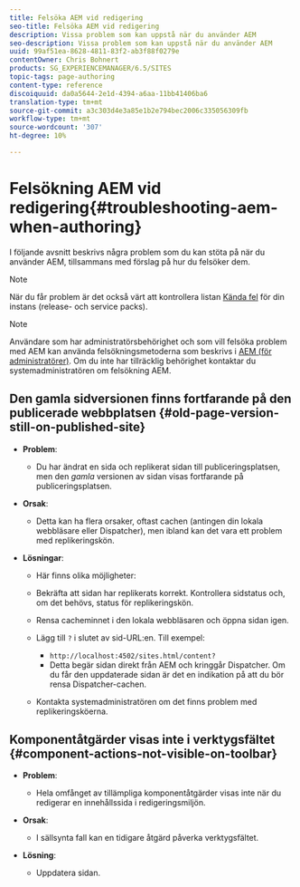 ```yaml
---
title: Felsöka AEM vid redigering
seo-title: Felsöka AEM vid redigering
description: Vissa problem som kan uppstå när du använder AEM
seo-description: Vissa problem som kan uppstå när du använder AEM
uuid: 99af51ea-8628-4811-83f2-ab3f88f0279e
contentOwner: Chris Bohnert
products: SG_EXPERIENCEMANAGER/6.5/SITES
topic-tags: page-authoring
content-type: reference
discoiquuid: da0a5644-2e1d-4394-a6aa-11bb41406ba6
translation-type: tm+mt
source-git-commit: a3c303d4e3a85e1b2e794bec2006c335056309fb
workflow-type: tm+mt
source-wordcount: '307'
ht-degree: 10%

---
```



# Felsökning AEM vid redigering{#troubleshooting-aem-when-authoring}

I följande avsnitt beskrivs några problem som du kan stöta på när du använder AEM, tillsammans med förslag på hur du felsöker dem.

>[!NOTE]
>
>När du får problem är det också värt att kontrollera listan [Kända fel](/help/release-notes/known-issues.md) för din instans (release- och service packs).

>[!NOTE]
>
>Användare som har administratörsbehörighet och som vill felsöka problem med AEM kan använda felsökningsmetoderna som beskrivs i [AEM (för administratörer)](/help/sites-administering/troubleshoot.md). Om du inte har tillräcklig behörighet kontaktar du systemadministratören om felsökning AEM.

## Den gamla sidversionen finns fortfarande på den publicerade webbplatsen {#old-page-version-still-on-published-site}

* **Problem**:

   * Du har ändrat en sida och replikerat sidan till publiceringsplatsen, men den *gamla* versionen av sidan visas fortfarande på publiceringsplatsen.

* **Orsak**:

   * Detta kan ha flera orsaker, oftast cachen (antingen din lokala webbläsare eller Dispatcher), men ibland kan det vara ett problem med replikeringskön.

* **Lösningar**:

   * Här finns olika möjligheter:
   * Bekräfta att sidan har replikerats korrekt. Kontrollera sidstatus och, om det behövs, status för replikeringskön.
   * Rensa cacheminnet i den lokala webbläsaren och öppna sidan igen.
   * Lägg till `?` i slutet av sid-URL:en. Till exempel:

      * `http://localhost:4502/sites.html/content?`
      * Detta begär sidan direkt från AEM och kringgår Dispatcher. Om du får den uppdaterade sidan är det en indikation på att du bör rensa Dispatcher-cachen.
   * Kontakta systemadministratören om det finns problem med replikeringsköerna.


## Komponentåtgärder visas inte i verktygsfältet {#component-actions-not-visible-on-toolbar}

* **Problem**:

   * Hela omfånget av tillämpliga komponentåtgärder visas inte när du redigerar en innehållssida i redigeringsmiljön.

* **Orsak**:

   * I sällsynta fall kan en tidigare åtgärd påverka verktygsfältet.

* **Lösning**:

   * Uppdatera sidan.

